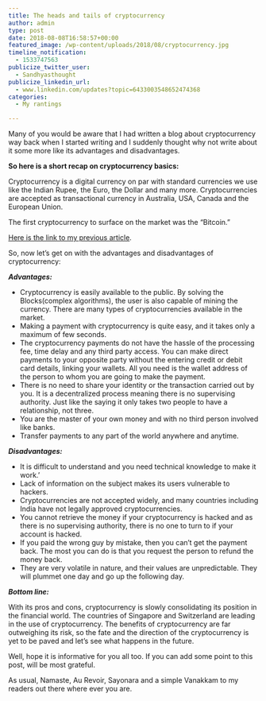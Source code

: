 ```yaml
---
title: The heads and tails of cryptocurrency
author: admin
type: post
date: 2018-08-08T16:58:57+00:00
featured_image: /wp-content/uploads/2018/08/cryptocurrency.jpg
timeline_notification:
  - 1533747563
publicize_twitter_user:
  - Sandhyasthought
publicize_linkedin_url:
  - www.linkedin.com/updates?topic=6433003548652474368
categories:
  - My rantings

---
```

Many of you would be aware that I had written a blog about cryptocurrency way back when I started writing and I suddenly thought why not write about it some more like its advantages and disadvantages.

**So here is a short recap on cryptocurrency basics:**

Cryptocurrency is a digital currency on par with standard currencies we use like the Indian Rupee, the Euro, the Dollar and many more. Cryptocurrencies are accepted as transactional currency in Australia, USA, Canada and the European Union.

The first cryptocurrency to surface on the market was the “Bitcoin.”

[Here is the link to my previous article][1].

So, now let’s get on with the advantages and disadvantages of cryptocurrency:

**_Advantages:_**

  * Cryptocurrency is easily available to the public. By solving the Blocks(complex algorithms), the user is also capable of mining the currency. There are many types of cryptocurrencies available in the market.
  * Making a payment with cryptocurrency is quite easy, and it takes only a maximum of few seconds.
  * The cryptocurrency payments do not have the hassle of the processing fee, time delay and any third party access. You can make direct payments to your opposite party without the entering credit or debit card details, linking your wallets. All you need is the wallet address of the person to whom you are going to make the payment.
  * There is no need to share your identity or the transaction carried out by you. It is a decentralized process meaning there is no supervising authority. Just like the saying it only takes two people to have a relationship, not three.
  * You are the master of your own money and with no third person involved like banks.
  * Transfer payments to any part of the world anywhere and anytime.

**_Disadvantages:_**

  * It is difficult to understand and you need technical knowledge to make it work.’
  * Lack of information on the subject makes its users vulnerable to hackers.
  * Cryptocurrencies are not accepted widely, and many countries including India have not legally approved cryptocurrencies.
  * You cannot retrieve the money if your cryptocurrency is hacked and as there is no supervising authority, there is no one to turn to if your account is hacked.
  * If you paid the wrong guy by mistake, then you can’t get the payment back. The most you can do is that you request the person to refund the money back.
  * They are very volatile in nature, and their values are unpredictable. They will plummet one day and go up the following day.

**_Bottom line:_**

With its pros and cons, cryptocurrency is slowly consolidating its position in the financial world. The countries of Singapore and Switzerland are leading in the use of cryptocurrency. The benefits of cryptocurrency are far outweighing its risk, so the fate and the direction of the cryptocurrency is yet to be paved and let’s see what happens in the future.

Well, hope it is informative for you all too. If you can add some point to this post, will be most grateful.

As usual, Namaste, Au Revoir, Sayonara and a simple Vanakkam to my readers out there where ever you are.

 [1]: https://sandhyasthoughtsblog.wordpress.com/2017/10/12/cryptocurrency/